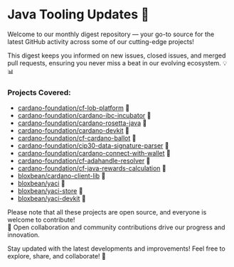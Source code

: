 # Java Tooling Updates 🚀

Welcome to our monthly digest repository — your go-to source for the latest GitHub activity across some of our cutting-edge projects!

This digest keeps you informed on new issues, closed issues, and merged pull requests, ensuring you never miss a beat in our evolving ecosystem. 💡📊

### Projects Covered:
- [cardano-foundation/cf-lob-platform](https://github.com/cardano-foundation/cf-lob-platform) 🔗
- [cardano-foundation/cardano-ibc-incubator](https://github.com/cardano-foundation/cardano-ibc-incubator) 🔗
- [cardano-foundation/cardano-rosetta-java](https://github.com/cardano-foundation/cardano-rosetta-java) 🔗
- [cardano-foundation/cardano-devkit](https://github.com/cardano-foundation/cardano-devkit) 🔗
- [cardano-foundation/cf-cardano-ballot](https://github.com/cardano-foundation/cf-cardano-ballot) 🔗
- [cardano-foundation/cip30-data-signature-parser](https://github.com/cardano-foundation/cip30-data-signature-parser) 🔗
- [cardano-foundation/cardano-connect-with-wallet](https://github.com/cardano-foundation/cardano-connect-with-wallet) 🔗
- [cardano-foundation/cf-adahandle-resolver](https://github.com/cardano-foundation/cf-adahandle-resolver) 🔗
- [cardano-foundation/cf-java-rewards-calculation](https://github.com/cardano-foundation/cf-java-rewards-calculation) 🔗
- [bloxbean/cardano-client-lib](https://github.com/bloxbean/cardano-client-lib) 🔗
- [bloxbean/yaci](https://github.com/bloxbean/yaci) 🔗
- [bloxbean/yaci-store](https://github.com/bloxbean/yaci-store) 🔗
- [bloxbean/yaci-devkit](https://github.com/bloxbean/yaci-devkit) 🔗

Please note that all these projects are open source, and everyone is welcome to contribute!  
🤝 Open collaboration and community contributions drive our progress and innovation.

Stay updated with the latest developments and improvements! Feel free to explore, share, and collaborate! 🎉
